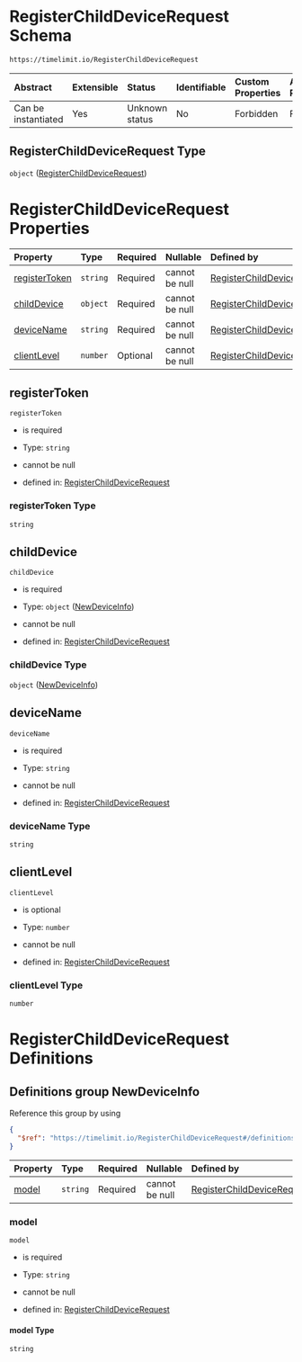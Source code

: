 # RegisterChildDeviceRequest Schema

```txt
https://timelimit.io/RegisterChildDeviceRequest
```

| Abstract            | Extensible | Status         | Identifiable | Custom Properties | Additional Properties | Access Restrictions | Defined In                                                                                              |
| :------------------ | :--------- | :------------- | :----------- | :---------------- | :-------------------- | :------------------ | :------------------------------------------------------------------------------------------------------ |
| Can be instantiated | Yes        | Unknown status | No           | Forbidden         | Forbidden             | none                | [RegisterChildDeviceRequest.schema.json](RegisterChildDeviceRequest.schema.json "open original schema") |

## RegisterChildDeviceRequest Type

`object` ([RegisterChildDeviceRequest](registerchilddevicerequest.md))

# RegisterChildDeviceRequest Properties

| Property                        | Type     | Required | Nullable       | Defined by                                                                                                                                                       |
| :------------------------------ | :------- | :------- | :------------- | :--------------------------------------------------------------------------------------------------------------------------------------------------------------- |
| [registerToken](#registertoken) | `string` | Required | cannot be null | [RegisterChildDeviceRequest](registerchilddevicerequest-properties-registertoken.md "https://timelimit.io/RegisterChildDeviceRequest#/properties/registerToken") |
| [childDevice](#childdevice)     | `object` | Required | cannot be null | [RegisterChildDeviceRequest](registerchilddevicerequest-definitions-newdeviceinfo.md "https://timelimit.io/RegisterChildDeviceRequest#/properties/childDevice")  |
| [deviceName](#devicename)       | `string` | Required | cannot be null | [RegisterChildDeviceRequest](registerchilddevicerequest-properties-devicename.md "https://timelimit.io/RegisterChildDeviceRequest#/properties/deviceName")       |
| [clientLevel](#clientlevel)     | `number` | Optional | cannot be null | [RegisterChildDeviceRequest](registerchilddevicerequest-properties-clientlevel.md "https://timelimit.io/RegisterChildDeviceRequest#/properties/clientLevel")     |

## registerToken

`registerToken`

- is required

- Type: `string`

- cannot be null

- defined in: [RegisterChildDeviceRequest](registerchilddevicerequest-properties-registertoken.md "https://timelimit.io/RegisterChildDeviceRequest#/properties/registerToken")

### registerToken Type

`string`

## childDevice

`childDevice`

- is required

- Type: `object` ([NewDeviceInfo](registerchilddevicerequest-definitions-newdeviceinfo.md))

- cannot be null

- defined in: [RegisterChildDeviceRequest](registerchilddevicerequest-definitions-newdeviceinfo.md "https://timelimit.io/RegisterChildDeviceRequest#/properties/childDevice")

### childDevice Type

`object` ([NewDeviceInfo](registerchilddevicerequest-definitions-newdeviceinfo.md))

## deviceName

`deviceName`

- is required

- Type: `string`

- cannot be null

- defined in: [RegisterChildDeviceRequest](registerchilddevicerequest-properties-devicename.md "https://timelimit.io/RegisterChildDeviceRequest#/properties/deviceName")

### deviceName Type

`string`

## clientLevel

`clientLevel`

- is optional

- Type: `number`

- cannot be null

- defined in: [RegisterChildDeviceRequest](registerchilddevicerequest-properties-clientlevel.md "https://timelimit.io/RegisterChildDeviceRequest#/properties/clientLevel")

### clientLevel Type

`number`

# RegisterChildDeviceRequest Definitions

## Definitions group NewDeviceInfo

Reference this group by using

```json
{
  "$ref": "https://timelimit.io/RegisterChildDeviceRequest#/definitions/NewDeviceInfo"
}
```

| Property        | Type     | Required | Nullable       | Defined by                                                                                                                                                                                           |
| :-------------- | :------- | :------- | :------------- | :--------------------------------------------------------------------------------------------------------------------------------------------------------------------------------------------------- |
| [model](#model) | `string` | Required | cannot be null | [RegisterChildDeviceRequest](registerchilddevicerequest-definitions-newdeviceinfo-properties-model.md "https://timelimit.io/RegisterChildDeviceRequest#/definitions/NewDeviceInfo/properties/model") |

### model

`model`

- is required

- Type: `string`

- cannot be null

- defined in: [RegisterChildDeviceRequest](registerchilddevicerequest-definitions-newdeviceinfo-properties-model.md "https://timelimit.io/RegisterChildDeviceRequest#/definitions/NewDeviceInfo/properties/model")

#### model Type

`string`
